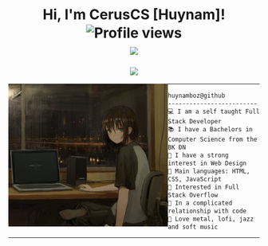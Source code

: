 <h1 align="center">
Hi, I'm CerusCS [Huynam]! <img src="https://gpvc.arturio.dev/huynamboz" alt="Profile views" align='center'/> <a href="https://github.com/I-am-vishalmaurya/I-am-vishalmaurya/"> </a> 
<br/>
  <img src="https://media.giphy.com/media/hvRJCLFzcasrR4ia7z/giphy.gif" width="30"></h1>
 <!--<img src="https://komarev.com/ghpvc/?username=I-am-vishalmaurya&label=Profile%20Views&color=0e75b6&style=flat" align='center' alt="vishalmaurya" />-->


<!-- Typing SVG by DenverCoder1 - https://github.com/DenverCoder1/readme-typing-svg -->
<p align="center">
  <a href="https://github.com/DenverCoder1/readme-typing-svg"><img src="https://readme-typing-svg.herokuapp.com?lines=Computer+Science+Student;Full+Stack+OverFlow+Developer;Freelancer;DS%20|%20AI%20|%20Enthusiastic;Always%20learning%20new%20things&center=true&width=380&height=45"></a>
</p>

<img align="left" src="https://github.com/I-am-vishalmaurya/I-am-vishalmaurya/blob/main/cropped_image.png" alt="Unfortunately I didn't find the author of the pic, feel to open a pull request if found" width="320" />
<hr>

```
huynamboz@github
-------------------------
💻 I am a self taught Full Stack Developer 
📚 I have a Bachelors in Computer Science from the BK ĐN
📝 I have a strong interest in Web Design
🌟 Main languages: HTML, CSS, JavaScript
🚩 Interested in Full Stack Overflow
💖 In a complicated relationship with code
🎵 Love metal, lofi, jazz and soft music
```
<hr>
